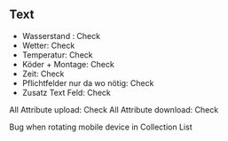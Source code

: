 ## Text

- Wasserstand : Check
- Wetter: Check
- Temperatur: Check
- Köder + Montage: Check
- Zeit: Check
- Pflichtfelder nur da wo nötig: Check
- Zusatz Text Feld: Check

All Attribute upload: Check
All Attribute download: Check

Bug when rotating mobile device in Collection List
